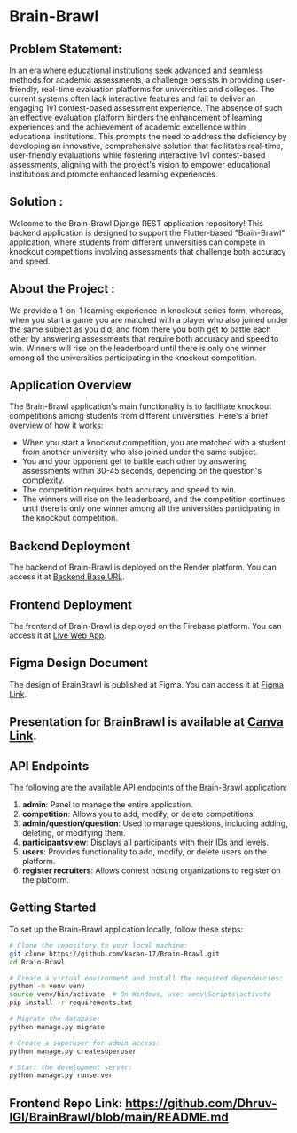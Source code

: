 # Brain-Brawl

## Problem Statement:
In an era where educational institutions seek advanced and seamless methods for academic assessments, a challenge persists in providing user-friendly, real-time evaluation platforms for universities and colleges. The current systems often lack interactive features and fail to deliver an engaging 1v1 contest-based assessment experience. The absence of such an effective evaluation platform hinders the enhancement of learning experiences and the achievement of academic excellence within educational institutions. This prompts the need to address the deficiency by developing an innovative, comprehensive solution that facilitates real-time, user-friendly evaluations while fostering interactive 1v1 contest-based assessments, aligning with the project's vision to empower educational institutions and promote enhanced learning experiences.

## Solution : 
Welcome to the Brain-Brawl Django REST application repository! This backend application is designed to support the Flutter-based "Brain-Brawl" application, where students from different universities can compete in knockout competitions involving assessments that challenge both accuracy and speed.

## About the Project : 
We provide a 1-on-1 learning experience in knockout series form, whereas, when you start a game you are matched with a player who also joined under the same subject as you did, and from there you both get to battle each other by answering assessments that require both accuracy and speed to win. Winners will rise on the leaderboard until there is only one winner among all the universities participating in the knockout competition.

## Application Overview

The Brain-Brawl application's main functionality is to facilitate knockout competitions among students from different universities. Here's a brief overview of how it works:

- When you start a knockout competition, you are matched with a student from another university who also joined under the same subject.
- You and your opponent get to battle each other by answering assessments within 30-45 seconds, depending on the question's complexity.
- The competition requires both accuracy and speed to win.
- The winners will rise on the leaderboard, and the competition continues until there is only one winner among all the universities participating in the knockout competition.

## Backend Deployment

The backend of Brain-Brawl is deployed on the Render platform. You can access it at [Backend Base URL](https://hackcbs-backend.onrender.com/).

## Frontend Deployment

The frontend of Brain-Brawl is deployed on the Firebase platform. You can access it at [Live Web App](https://brainbrawl-0001.web.app/).

## Figma Design Document

The design of BrainBrawl is published at Figma. You can access it at [Figma Link](https://www.figma.com/file/tc2vPJYsZqPBrt8cqTSNOV/HackCBS?type=design&node-id=0%3A1&mode=design&t=ynFpkVBPMfrKGaKJ-1).

## Presentation for BrainBrawl is available at [Canva Link](https://www.canva.com/design/DAFzOcRR3Fc/4HsyCJ5oXb7JRiyoBEooXQ/edit?utm_content=DAFzOcRR3Fc&utm_campaign=designshare&utm_medium=link2&utm_source=sharebutton).

## API Endpoints

The following are the available API endpoints of the Brain-Brawl application:

1. **admin**: Panel to manage the entire application.
2. **competition**: Allows you to add, modify, or delete competitions.
3. **admin/question/question**: Used to manage questions, including adding, deleting, or modifying them.
4. **participantsview**: Displays all participants with their IDs and levels.
5. **users**: Provides functionality to add, modify, or delete users on the platform.
6. **register recruiters**: Allows contest hosting organizations to register on the platform.


## Getting Started

To set up the Brain-Brawl application locally, follow these steps:

```bash
# Clone the repository to your local machine:
git clone https://github.com/karan-17/Brain-Brawl.git
cd Brain-Brawl

# Create a virtual environment and install the required dependencies:
python -m venv venv
source venv/bin/activate  # On Windows, use: venv\Scripts\activate
pip install -r requirements.txt

# Migrate the database:
python manage.py migrate

# Create a superuser for admin access:
python manage.py createsuperuser

# Start the development server:
python manage.py runserver
```
## Frontend Repo Link: https://github.com/Dhruv-IGI/BrainBrawl/blob/main/README.md
